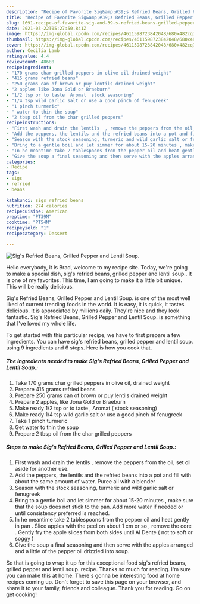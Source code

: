 ```yaml
---
description: "Recipe of Favorite Sig&amp;#39;s Refried Beans, Grilled Pepper and Lentil Soup."
title: "Recipe of Favorite Sig&amp;#39;s Refried Beans, Grilled Pepper and Lentil Soup."
slug: 1691-recipe-of-favorite-sig-and-39-s-refried-beans-grilled-pepper-and-lentil-soup
date: 2021-03-22T05:27:50.841Z
image: https://img-global.cpcdn.com/recipes/4611598723842048/680x482cq70/sigs-refried-beans-grilled-pepper-and-lentil-soup-recipe-main-photo.jpg
thumbnail: https://img-global.cpcdn.com/recipes/4611598723842048/680x482cq70/sigs-refried-beans-grilled-pepper-and-lentil-soup-recipe-main-photo.jpg
cover: https://img-global.cpcdn.com/recipes/4611598723842048/680x482cq70/sigs-refried-beans-grilled-pepper-and-lentil-soup-recipe-main-photo.jpg
author: Cecilia Lamb
ratingvalue: 4.4
reviewcount: 48680
recipeingredient:
- "170 grams char grilled peppers in olive oil drained weight"
- "415 grams refried beans"
- "250 grams can of brown or puy lentils drained weight"
- "2 apples like Jona Gold or Braeburn"
- "1/2 tsp or to taste  Aromat  stock seasoning"
- "1/4 tsp wild garlic salt or use a good pinch of fenugreek"
- "1 pinch turmeric"
- " water to thin the soup"
- "2 tbsp oil from the char grilled peppers"
recipeinstructions:
- "First wash and drain the lentils  , remove the peppers from the oil, set oil aside for another use."
- "Add the peppers, the lentils and the refried beans into a pot and fill with about the same amount of water. Puree all with a blender"
- "Season with the stock seasoning, turmeric and wild garlic salt or fenugreek"
- "Bring to a gentle boil and let simmer for about 15-20 minutes , make sure that the soup does not stick to the pan. Add more water if needed or until consistency preferred is reached."
- "In he meantime take 2 tablespoons from the pepper oil and heat gently in pan . Slice apples with the peel on  about 1 cm or so , remove the core . Gently fry the apple slices from both sides until Al Dente ( not to soft or soggy )"
- "Give the soup a final seasoning and then serve with the apples arranged and a little of the pepper oil drizzled into soup."
categories:
- Recipe
tags:
- sigs
- refried
- beans

katakunci: sigs refried beans 
nutrition: 274 calories
recipecuisine: American
preptime: "PT39M"
cooktime: "PT54M"
recipeyield: "1"
recipecategory: Dessert

---
```



![Sig&#39;s Refried Beans, Grilled Pepper and Lentil Soup.](https://img-global.cpcdn.com/recipes/4611598723842048/680x482cq70/sigs-refried-beans-grilled-pepper-and-lentil-soup-recipe-main-photo.jpg)

Hello everybody, it is Brad, welcome to my recipe site. Today, we're going to make a special dish, sig&#39;s refried beans, grilled pepper and lentil soup.. It is one of my favorites. This time, I am going to make it a little bit unique. This will be really delicious.



Sig&#39;s Refried Beans, Grilled Pepper and Lentil Soup. is one of the most well liked of current trending foods in the world. It is easy, it is quick, it tastes delicious. It is appreciated by millions daily. They're nice and they look fantastic. Sig&#39;s Refried Beans, Grilled Pepper and Lentil Soup. is something that I've loved my whole life.


To get started with this particular recipe, we have to first prepare a few ingredients. You can have sig&#39;s refried beans, grilled pepper and lentil soup. using 9 ingredients and 6 steps. Here is how you cook that.

<!--inarticleads1-->

##### The ingredients needed to make Sig&#39;s Refried Beans, Grilled Pepper and Lentil Soup.:

1. Take 170 grams char grilled peppers in olive oil, drained weight
1. Prepare 415 grams refried beans
1. Prepare 250 grams can of brown or puy lentils drained weight
1. Prepare 2 apples, like Jona Gold or Braeburn
1. Make ready 1/2 tsp or to taste , Aromat ( stock seasoning)
1. Make ready 1/4 tsp wild garlic salt or use a good pinch of fenugreek
1. Take 1 pinch turmeric
1. Get  water to thin the soup
1. Prepare 2 tbsp oil from the char grilled peppers




<!--inarticleads2-->

##### Steps to make Sig&#39;s Refried Beans, Grilled Pepper and Lentil Soup.:

1. First wash and drain the lentils  , remove the peppers from the oil, set oil aside for another use.
1. Add the peppers, the lentils and the refried beans into a pot and fill with about the same amount of water. Puree all with a blender
1. Season with the stock seasoning, turmeric and wild garlic salt or fenugreek
1. Bring to a gentle boil and let simmer for about 15-20 minutes , make sure that the soup does not stick to the pan. Add more water if needed or until consistency preferred is reached.
1. In he meantime take 2 tablespoons from the pepper oil and heat gently in pan . Slice apples with the peel on  about 1 cm or so , remove the core . Gently fry the apple slices from both sides until Al Dente ( not to soft or soggy )
1. Give the soup a final seasoning and then serve with the apples arranged and a little of the pepper oil drizzled into soup.




So that is going to wrap it up for this exceptional food sig&#39;s refried beans, grilled pepper and lentil soup. recipe. Thanks so much for reading. I'm sure you can make this at home. There's gonna be interesting food at home recipes coming up. Don't forget to save this page on your browser, and share it to your family, friends and colleague. Thank you for reading. Go on get cooking!
